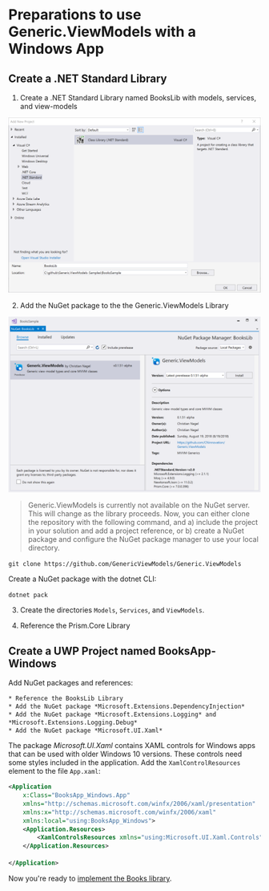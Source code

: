 # Preparations to use Generic.ViewModels with a Windows App

## Create a .NET Standard Library

1. Create a .NET Standard Library named BooksLib with models, services, and view-models

![Create a .NET Standard Library](Images/01_CreateLib.PNG)

2. Add the NuGet package to the the Generic.ViewModels Library

![Add the NuGet Package](Images/02_AddPackages.PNG)

> Generic.ViewModels is currently not available on the NuGet server. This will change as the library proceeds. Now, you can either clone the repository with the following command, and a) include the project in your solution and add a project reference, or b) create a NuGet package and configure the NuGet package manager to use your local directory.

`git clone https://github.com/GenericViewModels/Generic.ViewModels` 

Create a NuGet package with the dotnet CLI:

`dotnet pack`

3. Create the directories `Models`, `Services`, and `ViewModels`.

4. Reference the Prism.Core Library

## Create a UWP Project named BooksApp-Windows

Add NuGet packages and references:

    * Reference the BooksLib Library
    * Add the NuGet package *Microsoft.Extensions.DependencyInjection*
    * Add the NuGet package *Microsoft.Extensions.Logging* and *Microsoft.Extensions.Logging.Debug*
    * Add the NuGet package *Microsoft.UI.Xaml*

The package *Microsoft.UI.Xaml* contains XAML controls for Windows apps that can be used with older Windows 10 versions. These controls need some styles included in the application. Add the `XamlControlResources` element to the file `App.xaml`:

```xml
<Application
    x:Class="BooksApp_Windows.App"
    xmlns="http://schemas.microsoft.com/winfx/2006/xaml/presentation"
    xmlns:x="http://schemas.microsoft.com/winfx/2006/xaml"
    xmlns:local="using:BooksApp_Windows">
    <Application.Resources>
        <XamlControlsResources xmlns="using:Microsoft.UI.Xaml.Controls"/>
    </Application.Resources>

</Application>
```

Now you're ready to [implement the Books library](02_BooksLib.md).
